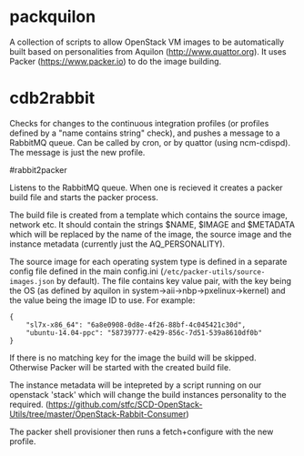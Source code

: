 # packquilon

A collection of scripts to allow OpenStack VM images to be automatically built based on personalities from Aquilon (http://www.quattor.org). It uses Packer (https://www.packer.io) to do the image building.

# cdb2rabbit

Checks for changes to the continuous integration profiles (or profiles defined by a "name contains string" check), and pushes a message to a RabbitMQ queue. Can be called by cron, or by quattor (using ncm-cdispd). The message is just the new profile.

#rabbit2packer

Listens to the RabbitMQ queue. When one is recieved it creates a packer build file and starts the packer process.

The build file is created from a template which contains the source image, network etc. It should contain the strings $NAME, $IMAGE and $METADATA which will be replaced by the name of the image, the source image and the instance metadata (currently just the AQ\_PERSONALITY).

The source image for each operating system type is defined in a separate config file defined in the main config.ini (`/etc/packer-utils/source-images.json` by default). The file contains key value pair, with the key being the OS (as defined by aquilon in system->aii->nbp->pxelinux->kernel) and the value being the image ID to use. For example:

```
{
    "sl7x-x86_64": "6a8e0908-0d8e-4f26-88bf-4c045421c30d",
    "ubuntu-14.04-ppc": "58739777-e429-856c-7d51-539a8610df0b"
}
```

If there is no matching key for the image the build will be skipped. Otherwise Packer will be started with the created build file.

The instance metadata will be intepreted by a script running on our openstack 'stack' which will change the build instances personality to the required. (https://github.com/stfc/SCD-OpenStack-Utils/tree/master/OpenStack-Rabbit-Consumer)

The packer shell provisioner then runs a fetch+configure with the new profile.
